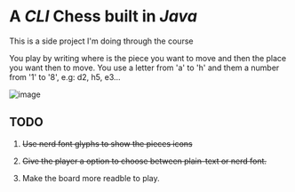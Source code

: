 # A _CLI_ Chess built in _Java_

This is a side project I'm doing through the course

You play by writing where is the piece you want to move and then the place you want then to move.
You use a letter from 'a' to 'h' and them a number from '1' to '8', e.g: d2, h5, e3...

![image](https://github.com/MatheusRed/JavaChess/assets/64048406/9ec40ac7-86d2-4ee1-90dc-1d151df1be5b)

## TODO

  1. ~~Use nerd font glyphs to show the pieces icons~~
  
  2. ~~Give the player a option to choose between plain-text or nerd font.~~

  3. Make the board more readble to play.
